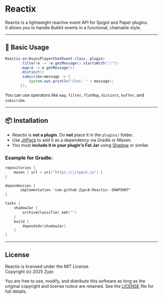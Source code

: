 # Reactix

Reactix is a lightweight reactive event API for Spigot and Paper plugins.  
It allows you to handle Bukkit events in a functional, chainable style.

---

## 🧪 Basic Usage

```java
Reactix.on(AsyncPlayerChatEvent.class, plugin)
       .filter(e -> !e.getMessage().startsWith("/"))
       .map(e -> e.getMessage())
       .distinct()
       .subscribe(message -> {
           System.out.println("Chat: " + message);
       });
```

You can use operators like `map`, `filter`, `flatMap`, `distinct`, `buffer`, and `subscribe`.

---

## 📦 Installation

- Reactix is **not a plugin**. Do **not** place it in the `plugins/` folder.
- Use [JitPack]([https://jitpack.io/](https://jitpack.io/#ZyprA/Reactix/)) to add it as a dependency via Gradle or Maven.
- You must **include it in your plugin's Fat Jar** using [Shadow](https://github.com/johnrengelman/shadow) or similar.

### Example for Gradle:

```kotlin
repositories {
    maven { url = uri("https://jitpack.io") }
}

dependencies {
       implementation 'com.github.ZyprA:Reactix:-SNAPSHOT'
}

tasks {
    shadowJar {
        archiveClassifier.set("")
    }
    build {
        dependsOn(shadowJar)
    }
}
```

---

## License

Reactix is licensed under the MIT License.  
Copyright (c) 2025 Zypr.

You are free to use, modify, and distribute this software as long as the original copyright and license
notice are retained. See the [LICENSE](./LICENSE) file for full details.


